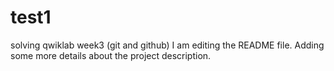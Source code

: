 # test1
solving qwiklab week3 (git and github)
I am editing the README file. Adding some more details about the project description.

